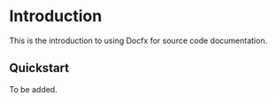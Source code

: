 # Introduction

This is the introduction to using Docfx for source code documentation.  

## Quickstart

To be added.